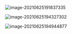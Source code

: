 ![image-20210625191837335](http://mkstatic.lianbian.net/image-20210625191837335.png)





![image-20210625194327302](http://mkstatic.lianbian.net/image-20210625194327302.png)



![image-20210625194944877](http://mkstatic.lianbian.net/image-20210625194944877.png)

​	 